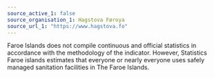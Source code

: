 ```yaml
---
source_active_1: false
source_organisation_1: Hagstova Føroya
source_url_1: "https://www.hagstova.fo"
---
```

Faroe Islands does not compile continuous and official statistics in accordance with the methodology of the indicator. However, Statistics Faroe islands estimates that everyone or nearly everyone uses safely managed sanitation facilities in The Faroe Islands.

